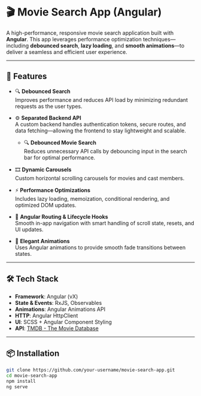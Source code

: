 # 🎬 Movie Search App (Angular)

A high-performance, responsive movie search application built with **Angular**. This app leverages performance optimization techniques—including **debounced search**, **lazy loading**, and **smooth animations**—to deliver a seamless and efficient user experience.

---

## 🚀 Features  

- 🔍 **Debounced Search**  
  Improves performance and reduces API load by minimizing redundant requests as the user types.

- ⚙️ **Separated Backend API**  
  A custom backend handles authentication tokens, secure routes, and data fetching—allowing the frontend to stay lightweight and scalable.

  - 🔍 **Debounced Movie Search**  
  Reduces unnecessary API calls by debouncing input in the search bar for optimal performance.

- 🎞️ **Dynamic Carousels**  
  Custom horizontal scrolling carousels for movies and cast members.

- ⚡ **Performance Optimizations**  
  Includes lazy loading, memoization, conditional rendering, and optimized DOM updates.

- 🎯 **Angular Routing & Lifecycle Hooks**  
  Smooth in-app navigation with smart handling of scroll state, resets, and UI updates.

- 💫 **Elegant Animations**  
  Uses Angular animations to provide smooth fade transitions between states.

---

## 🛠 Tech Stack

- **Framework**: Angular (vX)
- **State & Events**: RxJS, Observables
- **Animations**: Angular Animations API
- **HTTP**: Angular HttpClient
- **UI**: SCSS + Angular Component Styling
- **API**: [TMDB - The Movie Database](https://www.themoviedb.org/)

---

## 📦 Installation

```bash
git clone https://github.com/your-username/movie-search-app.git
cd movie-search-app
npm install
ng serve
